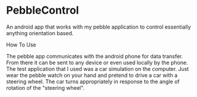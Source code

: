 # PebbleControl

An android app that works with my pebble application to control essentially anything orientation based.

How To Use

The pebble app communicates with the android phone for data transfer. From there it can be sent to any device or even used locally by the phone. The test application that I used was a car simulation on the computer. Just wear the pebble watch on your hand and pretend to drive a car with a steering wheel. The car turns appropriately in response to the angle of rotation of the "steering wheel".
